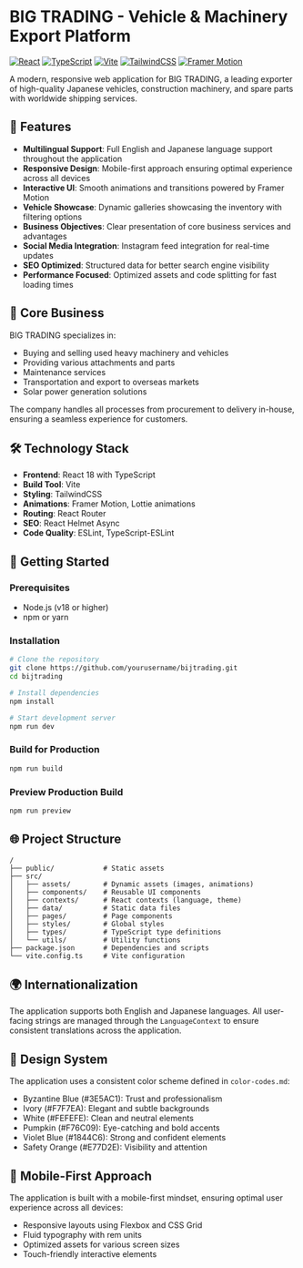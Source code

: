 # BIG TRADING - Vehicle & Machinery Export Platform

[![React](https://img.shields.io/badge/React-18.3.1-61dafb)](https://reactjs.org/)
[![TypeScript](https://img.shields.io/badge/TypeScript-5.5.3-3178c6)](https://www.typescriptlang.org/)
[![Vite](https://img.shields.io/badge/Vite-6.3.2-646cff)](https://vitejs.dev/)
[![TailwindCSS](https://img.shields.io/badge/TailwindCSS-3.4.1-38bdf8)](https://tailwindcss.com/)
[![Framer Motion](https://img.shields.io/badge/Framer_Motion-11.0.3-0055ff)](https://www.framer.com/motion/)

A modern, responsive web application for BIG TRADING, a leading exporter of high-quality Japanese vehicles, construction machinery, and spare parts with worldwide shipping services.

## 🌟 Features

- **Multilingual Support**: Full English and Japanese language support throughout the application
- **Responsive Design**: Mobile-first approach ensuring optimal experience across all devices
- **Interactive UI**: Smooth animations and transitions powered by Framer Motion
- **Vehicle Showcase**: Dynamic galleries showcasing the inventory with filtering options
- **Business Objectives**: Clear presentation of core business services and advantages
- **Social Media Integration**: Instagram feed integration for real-time updates
- **SEO Optimized**: Structured data for better search engine visibility
- **Performance Focused**: Optimized assets and code splitting for fast loading times

## 🚗 Core Business

BIG TRADING specializes in:

- Buying and selling used heavy machinery and vehicles
- Providing various attachments and parts
- Maintenance services
- Transportation and export to overseas markets
- Solar power generation solutions

The company handles all processes from procurement to delivery in-house, ensuring a seamless experience for customers.

## 🛠️ Technology Stack

- **Frontend**: React 18 with TypeScript
- **Build Tool**: Vite
- **Styling**: TailwindCSS
- **Animations**: Framer Motion, Lottie animations
- **Routing**: React Router
- **SEO**: React Helmet Async
- **Code Quality**: ESLint, TypeScript-ESLint

## 🚀 Getting Started

### Prerequisites

- Node.js (v18 or higher)
- npm or yarn

### Installation

```bash
# Clone the repository
git clone https://github.com/yourusername/bijtrading.git
cd bijtrading

# Install dependencies
npm install

# Start development server
npm run dev
```

### Build for Production

```bash
npm run build
```

### Preview Production Build

```bash
npm run preview
```

## 🌐 Project Structure

```
/
├── public/            # Static assets
├── src/
│   ├── assets/        # Dynamic assets (images, animations)
│   ├── components/    # Reusable UI components
│   ├── contexts/      # React contexts (language, theme)
│   ├── data/          # Static data files
│   ├── pages/         # Page components
│   ├── styles/        # Global styles
│   ├── types/         # TypeScript type definitions
│   └── utils/         # Utility functions
├── package.json       # Dependencies and scripts
└── vite.config.ts     # Vite configuration
```

## 🌍 Internationalization

The application supports both English and Japanese languages. All user-facing strings are managed through the `LanguageContext` to ensure consistent translations across the application.

## 🎨 Design System

The application uses a consistent color scheme defined in `color-codes.md`:

- Byzantine Blue (#3E5AC1): Trust and professionalism
- Ivory (#F7F7EA): Elegant and subtle backgrounds
- White (#FEFEFE): Clean and neutral elements
- Pumpkin (#F76C09): Eye-catching and bold accents
- Violet Blue (#1844C6): Strong and confident elements
- Safety Orange (#E77D2E): Visibility and attention

## 📱 Mobile-First Approach

The application is built with a mobile-first mindset, ensuring optimal user experience across all devices:

- Responsive layouts using Flexbox and CSS Grid
- Fluid typography with rem units
- Optimized assets for various screen sizes
- Touch-friendly interactive elements
